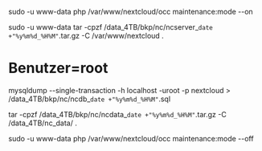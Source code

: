sudo -u www-data php /var/www/nextcloud/occ maintenance:mode --on

sudo -u www-data tar -cpzf /data_4TB/bkp/nc/ncserver_`date +"%y%m%d_%H%M"`.tar.gz -C /var/www/nextcloud .

# Benutzer=root
mysqldump --single-transaction -h localhost -uroot -p nextcloud > /data_4TB/bkp/nc/ncdb_`date +"%y%m%d_%H%M"`.sql

tar -cpzf /data_4TB/bkp/nc/ncdata_`date +"%y%m%d_%H%M"`.tar.gz -C /data_4TB/nc_data/ .

sudo -u www-data php /var/www/nextcloud/occ maintenance:mode --off